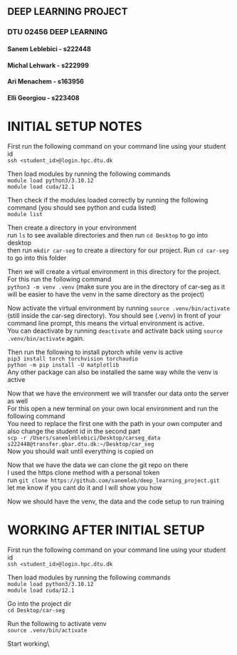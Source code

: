 ## DEEP LEARNING PROJECT 
### DTU 02456 DEEP LEARNING 
#### Sanem Leblebici - s222448
#### Michal Lehwark - s222999
#### Ari Menachem - s163956
#### Elli Georgiou - s223408


# INITIAL SETUP NOTES

First run the following command on your command line using your student id\
`ssh <student_id>@login.hpc.dtu.dk`

Then load modules by running the following commands\
`module load python3/3.10.12`\
`module load cuda/12.1`

Then check if the modules loaded correctly by running the following command (you should see python and cuda listed)\
`module list`

Then create a directory in your environment \
run `ls` to see available directories and then run `cd Desktop` to go into desktop\
then run `mkdir car-seg` to create a directory for our project. Run `cd car-seg` to go into this folder

Then we will create a virtual environment in this directory for the project. For this run the following command\
`python3 -m venv .venv` (make sure you are in the directory of car-seg as it will be easier to have the venv in the same directory as the project)

Now activate the virtual environment by running `source .venv/bin/activate` (still inside the car-seg directory). You should see (.venv) in front of your command line prompt, this means the virtual environment is active. \
You can deactivate by running `deactivate` and activate back using `source .venv/bin/activate` again.

Then run the following to install pytorch while venv is active \
`pip3 install torch torchvision torchaudio`\
`python -m pip install -U matplotlib`\
Any other package can also be installed the same way while the venv is active

Now that we have the environment we will transfer our data onto the server as well\
For this open a new terminal on your own local environment and run the following command\
You need to replace the first one with the path in your own computer and also change the student id in the second part\
`scp -r /Users/sanemleblebici/Desktop/carseg_data  s222448@transfer.gbar.dtu.dk:~/Desktop/car_seg`\
Now you should wait until everything is copied on

Now that we have the data we can clone the git repo on there\
I used the https clone method with a personal token\
run `git clone https://github.com/sanemleb/deep_learning_project.git`\
let me know if you cant do it and I will show you how

Now we should have the venv, the data and the code setup to run training


# WORKING AFTER INITIAL SETUP
First run the following command on your command line using your student id \
`ssh <student_id>@login.hpc.dtu.dk `

Then load modules by running the following commands\
`module load python3/3.10.12`\
`module load cuda/12.1`

Go into the project dir\
`cd Desktop/car-seg`

Run the following to activate venv \
`source .venv/bin/activate`

Start working\
